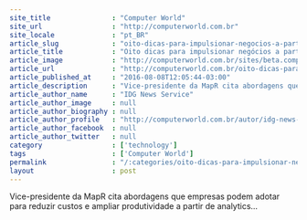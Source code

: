 ```yaml
---
site_title               : "Computer World"
site_url                 : "http://computerworld.com.br"
site_locale              : "pt_BR"
article_slug             : "oito-dicas-para-impulsionar-negocios-a-partir-do-uso-de-big-data"
article_title            : "Oito dicas para impulsionar negócios a partir do uso de Big Data"
article_image            : "http://computerworld.com.br/sites/beta.computerworld.com.br/files/news_articles/data_analytics.jpg"
article_url              : "http://computerworld.com.br/oito-dicas-para-impulsionar-negocios-partir-do-uso-de-big-data"
article_published_at     : "2016-08-08T12:05:44-03:00"
article_description      : "Vice-presidente da MapR cita abordagens que empresas podem adotar para reduzir custos e ampliar produtividade a partir de analytics..."
article_author_name      : "IDG News Service"
article_author_image     : null
article_author_biography : null
article_author_profile   : "http://computerworld.com.br/autor/idg-news-services"
article_author_facebook  : null
article_author_twitter   : null
category                 : ['technology']
tags                     : ['Computer World']
permalink                : "/:categories/oito-dicas-para-impulsionar-negocios-a-partir-do-uso-de-big-data/"
layout                   : post
---
```


Vice-presidente da MapR cita abordagens que empresas podem adotar para reduzir custos e ampliar produtividade a partir de analytics...
